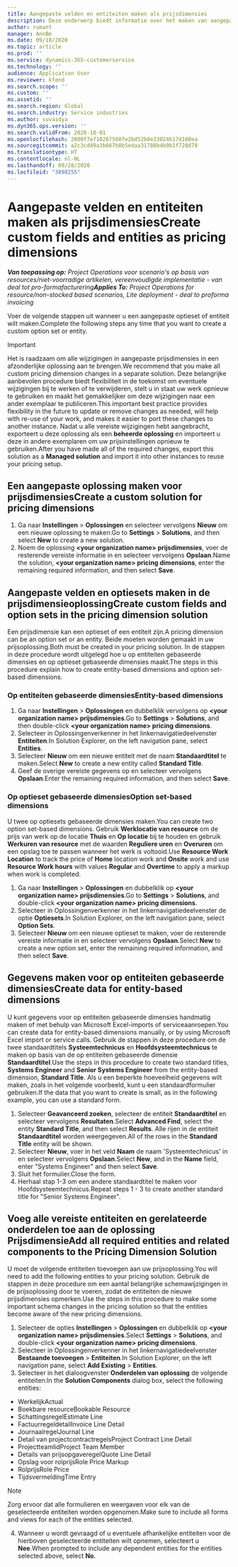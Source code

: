 ```yaml
---
title: Aangepaste velden en entiteiten maken als prijsdimensies
description: Deze onderwerp biedt informatie over het maken van aangepaste optiesets of entiteiten.
author: rumant
manager: AnnBe
ms.date: 09/18/2020
ms.topic: article
ms.prod: ''
ms.service: dynamics-365-customerservice
ms.technology: ''
audience: Application User
ms.reviewer: kfend
ms.search.scope: ''
ms.custom: ''
ms.assetid: ''
ms.search.region: Global
ms.search.industry: Service industries
ms.author: suvaidya
ms.dyn365.ops.version: ''
ms.search.validFrom: 2020-10-01
ms.openlocfilehash: 2000f7e710267560fe2bd52b0e33024617d108ea
ms.sourcegitcommit: a2c3cd49a3b667b8b5edaa31788b4b9b1f728d78
ms.translationtype: HT
ms.contentlocale: nl-NL
ms.lasthandoff: 09/28/2020
ms.locfileid: "3898255"
---
```

# <a name="create-custom-fields-and-entities-as-pricing-dimensions"></a><span data-ttu-id="c5c48-103">Aangepaste velden en entiteiten maken als prijsdimensies</span><span class="sxs-lookup"><span data-stu-id="c5c48-103">Create custom fields and entities as pricing dimensions</span></span>

<span data-ttu-id="c5c48-104">_**Van toepassing op:** Project Operations voor scenario's op basis van resources/niet-voorradige artikelen, vereenvoudigde implementatie - van deal tot pro-formafacturering_</span><span class="sxs-lookup"><span data-stu-id="c5c48-104">_**Applies To:** Project Operations for resource/non-stocked based scenarios, Lite deployment - deal to proforma invoicing_</span></span>

<span data-ttu-id="c5c48-105">Voer de volgende stappen uit wanneer u een aangepaste optieset of entiteit wilt maken.</span><span class="sxs-lookup"><span data-stu-id="c5c48-105">Complete the following steps any time that you want to create a custom option set or entity.</span></span>

> [!IMPORTANT]
> <span data-ttu-id="c5c48-106">Het is raadzaam om alle wijzigingen in aangepaste prijsdimensies in een afzonderlijke oplossing aan te brengen.</span><span class="sxs-lookup"><span data-stu-id="c5c48-106">We recommend that you make all custom pricing dimension changes in a separate solution.</span></span> <span data-ttu-id="c5c48-107">Deze belangrijke aanbevolen procedure biedt flexibiliteit in de toekomst om eventuele wijzigingen bij te werken of te verwijderen, stelt u in staat uw werk opnieuw te gebruiken en maakt het gemakkelijker om deze wijzigingen naar een ander exemplaar te publiceren.</span><span class="sxs-lookup"><span data-stu-id="c5c48-107">This important best practice provides flexibility in the future to update or remove changes as needed, will help with re-use of your work, and makes it easier to port these changes to another instance.</span></span> <span data-ttu-id="c5c48-108">Nadat u alle vereiste wijzigingen hebt aangebracht, exporteert u deze oplossing als een **beheerde oplossing** en importeert u deze in andere exemplaren om uw prijsinstellingen opnieuw te gebruiken.</span><span class="sxs-lookup"><span data-stu-id="c5c48-108">After you have made all of the required changes, export this solution as a **Managed solution** and import it into other instances to reuse your pricing setup.</span></span>


## <a name="create-a-custom-solution-for-pricing-dimensions"></a><span data-ttu-id="c5c48-109">Een aangepaste oplossing maken voor prijsdimensies</span><span class="sxs-lookup"><span data-stu-id="c5c48-109">Create a custom solution for pricing dimensions</span></span>
1. <span data-ttu-id="c5c48-110">Ga naar **Instellingen** > **Oplossingen** en selecteer vervolgens **Nieuw** om een nieuwe oplossing te maken.</span><span class="sxs-lookup"><span data-stu-id="c5c48-110">Go to **Settings** > **Solutions**, and then select **New** to create a new solution.</span></span> 
2. <span data-ttu-id="c5c48-111">Noem de oplossing **\<your organization name> prijsdimensies**, voer de resterende vereiste informatie in en selecteer vervolgens **Opslaan**.</span><span class="sxs-lookup"><span data-stu-id="c5c48-111">Name the solution, **\<your organization name> pricing dimensions**, enter the remaining required information, and then select **Save**.</span></span>
  
## <a name="create-custom-fields-and-option-sets-in-the-pricing-dimension-solution"></a><span data-ttu-id="c5c48-112">Aangepaste velden en optiesets maken in de prijsdimensieoplossing</span><span class="sxs-lookup"><span data-stu-id="c5c48-112">Create custom fields and option sets in the pricing dimension solution</span></span>

<span data-ttu-id="c5c48-113">Een prijsdimensie kan een optieset of een entiteit zijn.</span><span class="sxs-lookup"><span data-stu-id="c5c48-113">A pricing dimension can be an option set or an entity.</span></span> <span data-ttu-id="c5c48-114">Beide moeten worden gemaakt in uw prijsoplossing.</span><span class="sxs-lookup"><span data-stu-id="c5c48-114">Both must be created in your pricing solution.</span></span> <span data-ttu-id="c5c48-115">In de stappen in deze procedure wordt uitgelegd hoe u op entiteiten gebaseerde dimensies en op optieset gebaseerde dimensies maakt.</span><span class="sxs-lookup"><span data-stu-id="c5c48-115">The steps in this procedure explain how to create entity-based dimensions and option set-based dimensions.</span></span>

### <a name="entity-based-dimensions"></a><span data-ttu-id="c5c48-116">Op entiteiten gebaseerde dimensies</span><span class="sxs-lookup"><span data-stu-id="c5c48-116">Entity-based dimensions</span></span>

1. <span data-ttu-id="c5c48-117">Ga naar **Instellingen** > **Oplossingen** en dubbelklik vervolgens op **\<your organization name> prijsdimensies**.</span><span class="sxs-lookup"><span data-stu-id="c5c48-117">Go to **Settings** > **Solutions**, and then double-click **\<your organization name> pricing dimensions**.</span></span>
2. <span data-ttu-id="c5c48-118">Selecteer in Oplossingenverkenner in het linkernavigatiedeelvenster **Entiteiten**.</span><span class="sxs-lookup"><span data-stu-id="c5c48-118">In Solution Explorer, on the left navigation pane, select **Entities**.</span></span>
3. <span data-ttu-id="c5c48-119">Selecteer **Nieuw** om een nieuwe entiteit met de naam **Standaardtitel** te maken.</span><span class="sxs-lookup"><span data-stu-id="c5c48-119">Select **New** to create a new entity called **Standard Title**.</span></span> 
4. <span data-ttu-id="c5c48-120">Geef de overige vereiste gegevens op en selecteer vervolgens **Opslaan**.</span><span class="sxs-lookup"><span data-stu-id="c5c48-120">Enter the remaining required information, and then select **Save**.</span></span>


### <a name="option-set-based-dimensions"></a><span data-ttu-id="c5c48-121">Op optieset gebaseerde dimensies</span><span class="sxs-lookup"><span data-stu-id="c5c48-121">Option set-based dimensions</span></span> 
<span data-ttu-id="c5c48-122">U twee op optiesets gebaseerde dimensies maken.</span><span class="sxs-lookup"><span data-stu-id="c5c48-122">You can create two option set-based dimensions.</span></span> <span data-ttu-id="c5c48-123">Gebruik **Werklocatie van resource** om de prijs van werk op de locatie **Thuis** en **Op locatie** bij te houden en gebruik **Werkuren van resource** met de waarden **Reguliere uren** en **Overuren** om een opslag toe te passen wanneer het werk is voltooid.</span><span class="sxs-lookup"><span data-stu-id="c5c48-123">Use **Resource Work Location** to track the price of **Home** location work and **Onsite** work and use **Resource Work hours** with values **Regular** and **Overtime** to apply a markup when work is completed.</span></span>


1. <span data-ttu-id="c5c48-124">Ga naar **Instellingen** > **Oplossingen** en dubbelklik op **\<your organization name> prijsdimensies**.</span><span class="sxs-lookup"><span data-stu-id="c5c48-124">Go to **Settings** > **Solutions**, and double-click  **\<your organization name> pricing dimensions**.</span></span> 
2. <span data-ttu-id="c5c48-125">Selecteer in Oplossingenverkenner in het linkernavigatiedeelvenster de optie **Optiesets**.</span><span class="sxs-lookup"><span data-stu-id="c5c48-125">In Solution Explorer, on the left navigation pane, select  **Option Sets**.</span></span> 
3. <span data-ttu-id="c5c48-126">Selecteer **Nieuw** om een nieuwe optieset te maken, voer de resterende vereiste informatie in en selecteer vervolgens **Opslaan**.</span><span class="sxs-lookup"><span data-stu-id="c5c48-126">Select **New** to create a new option set, enter the remaining required information, and then select **Save**.</span></span>

## <a name="create-data-for-entity-based-dimensions"></a><span data-ttu-id="c5c48-127">Gegevens maken voor op entiteiten gebaseerde dimensies</span><span class="sxs-lookup"><span data-stu-id="c5c48-127">Create data for entity-based dimensions</span></span>

<span data-ttu-id="c5c48-128">U kunt gegevens voor op entiteiten gebaseerde dimensies handmatig maken of met behulp van Microsoft Excel-imports of serviceaanroepen.</span><span class="sxs-lookup"><span data-stu-id="c5c48-128">You can create data for entity-based dimensions manually, or by using Microsoft Excel import or service calls.</span></span> <span data-ttu-id="c5c48-129">Gebruik de stappen in deze procedure om de twee standaardtitels **Systeemtechnicus** en **Hoofdsysteemtechnicus** te maken op basis van de op entiteiten gebaseerde dimensie **Standaardtitel**.</span><span class="sxs-lookup"><span data-stu-id="c5c48-129">Use the steps in this procedure to create two standard titles, **Systems Engineer** and **Senior Systems Engineer** from the entity-based dimension, **Standard Title**.</span></span> <span data-ttu-id="c5c48-130">Als u een beperkte hoeveelheid gegevens wilt maken, zoals in het volgende voorbeeld, kunt u een standaardformulier gebruiken.</span><span class="sxs-lookup"><span data-stu-id="c5c48-130">If the data that you want to create is small, as in the following example, you can use a standard form.</span></span>

1. <span data-ttu-id="c5c48-131">Selecteer **Geavanceerd zoeken**, selecteer de entiteit **Standaardtitel** en selecteer vervolgens **Resultaten**.</span><span class="sxs-lookup"><span data-stu-id="c5c48-131">Select **Advanced Find**, select the entity **Standard Title**, and then select **Results**.</span></span> <span data-ttu-id="c5c48-132">Alle rijen in de entiteit **Standaardtitel** worden weergegeven.</span><span class="sxs-lookup"><span data-stu-id="c5c48-132">All of the rows in the **Standard Title** entity will be shown.</span></span>
2. <span data-ttu-id="c5c48-133">Selecteer **Nieuw**, voer in het veld **Naam** de naam 'Systeemtechnicus' in en selecteer vervolgens **Opslaan**.</span><span class="sxs-lookup"><span data-stu-id="c5c48-133">Select **New**, and in the **Name** field, enter "Systems Engineer" and then select **Save**.</span></span>
3. <span data-ttu-id="c5c48-134">Sluit het formulier.</span><span class="sxs-lookup"><span data-stu-id="c5c48-134">Close the form.</span></span> 
4. <span data-ttu-id="c5c48-135">Herhaal stap 1-3 om een andere standaardtitel te maken voor Hoofdsysteemtechnicus.</span><span class="sxs-lookup"><span data-stu-id="c5c48-135">Repeat steps 1 - 3 to create another standard title for "Senior Systems Engineer".</span></span>

## <a name="add-all-required-entities-and-related-components-to-the-pricing-dimension-solution"></a><span data-ttu-id="c5c48-136">Voeg alle vereiste entiteiten en gerelateerde onderdelen toe aan de oplossing Prijsdimensie</span><span class="sxs-lookup"><span data-stu-id="c5c48-136">Add all required entities and related components to the Pricing Dimension Solution</span></span>
<span data-ttu-id="c5c48-137">U moet de volgende entiteiten toevoegen aan uw prijsoplossing.</span><span class="sxs-lookup"><span data-stu-id="c5c48-137">You will need to add the following entities to your pricing solution.</span></span> <span data-ttu-id="c5c48-138">Gebruik de stappen in deze procedure om een aantal belangrijke schemawijzigingen in de prijsoplossing door te voeren, zodat de entiteiten de nieuwe prijsdimensies opmerken.</span><span class="sxs-lookup"><span data-stu-id="c5c48-138">Use the steps in this procedure to make some important schema changes in the pricing solution so that the entities become aware of the new pricing dimensions.</span></span>

1. <span data-ttu-id="c5c48-139">Selecteer de opties **Instellingen** > **Oplossingen** en dubbelklik op **\<your organization name> prijsdimensies**.</span><span class="sxs-lookup"><span data-stu-id="c5c48-139">Select **Settings** > **Solutions**, and double-click **\<your organization name> pricing dimensions**.</span></span> 
2. <span data-ttu-id="c5c48-140">Selecteer in Oplossingenverkenner in het linkernavigatiedeelvenster **Bestaande toevoegen** > **Entiteiten**.</span><span class="sxs-lookup"><span data-stu-id="c5c48-140">In Solution Explorer, on the left navigation pane, select **Add Existing** > **Entities**.</span></span>
3. <span data-ttu-id="c5c48-141">Selecteer in het dialoogvenster **Onderdelen van oplossing** de volgende entiteiten:</span><span class="sxs-lookup"><span data-stu-id="c5c48-141">In the **Solution Components** dialog box, select the following entities:</span></span>

  - <span data-ttu-id="c5c48-142">Werkelijk</span><span class="sxs-lookup"><span data-stu-id="c5c48-142">Actual</span></span>
  - <span data-ttu-id="c5c48-143">Boekbare resource</span><span class="sxs-lookup"><span data-stu-id="c5c48-143">Bookable Resource</span></span>
  - <span data-ttu-id="c5c48-144">Schattingsregel</span><span class="sxs-lookup"><span data-stu-id="c5c48-144">Estimate Line</span></span>
  - <span data-ttu-id="c5c48-145">Factuurregeldetail</span><span class="sxs-lookup"><span data-stu-id="c5c48-145">Invoice Line Detail</span></span>
  - <span data-ttu-id="c5c48-146">Journaalregel</span><span class="sxs-lookup"><span data-stu-id="c5c48-146">Journal Line</span></span>
  - <span data-ttu-id="c5c48-147">Detail van projectcontractregels</span><span class="sxs-lookup"><span data-stu-id="c5c48-147">Project Contract Line Detail</span></span>
  - <span data-ttu-id="c5c48-148">Projectteamlid</span><span class="sxs-lookup"><span data-stu-id="c5c48-148">Project Team Member</span></span>
  - <span data-ttu-id="c5c48-149">Details van prijsopgaveregel</span><span class="sxs-lookup"><span data-stu-id="c5c48-149">Quote Line Detail</span></span>
  - <span data-ttu-id="c5c48-150">Opslag voor rolprijs</span><span class="sxs-lookup"><span data-stu-id="c5c48-150">Role Price Markup</span></span>
  - <span data-ttu-id="c5c48-151">Rolprijs</span><span class="sxs-lookup"><span data-stu-id="c5c48-151">Role Price</span></span> 
  - <span data-ttu-id="c5c48-152">Tijdsvermelding</span><span class="sxs-lookup"><span data-stu-id="c5c48-152">Time Entry</span></span> 


> [!NOTE]
> <span data-ttu-id="c5c48-153">Zorg ervoor dat alle formulieren en weergaven voor elk van de geselecteerde entiteiten worden opgenomen.</span><span class="sxs-lookup"><span data-stu-id="c5c48-153">Make sure to include all forms and views for each of the entities selected.</span></span>

4. <span data-ttu-id="c5c48-154">Wanneer u wordt gevraagd of u eventuele afhankelijke entiteiten voor de hierboven geselecteerde entiteiten wilt opnemen, selecteert u **Nee**.</span><span class="sxs-lookup"><span data-stu-id="c5c48-154">When prompted to include any dependent entities for the entities selected above, select **No**.</span></span>

